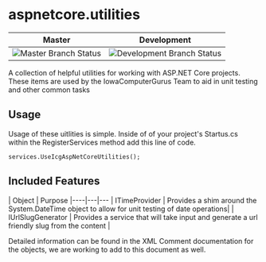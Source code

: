 # aspnetcore.utilities
| Master | Development |
| --- | --- |
| ![Master Branch Status](https://iowacomputergurus.visualstudio.com/ICG%20Open%20Source/_apis/build/status/AspNetCore%20Utilities?branchName=master) | ![Development Branch Status](https://iowacomputergurus.visualstudio.com/ICG%20Open%20Source/_apis/build/status/AspNetCore%20Utilities?branchName=development) |

A collection of helpful utilities for working with ASP.NET Core projects.  These items are used by the IowaComputerGurus Team to aid in unit testing and other common tasks

## Usage

Usage of these uitlities is simple.  Inside of of your project's Startus.cs within the RegisterServices method add this line of code.

```
services.UseIcgAspNetCoreUtilities();
```

## Included Features

| Object | Purpose
|----|---|---
| ITimeProvider | Provides a shim around the System.DateTime object to allow for unit testing of date operations|
| IUrlSlugGenerator | Provides a service that will take input and generate a url friendly slug from the content |

Detailed information can be found in the XML Comment documentation for the objects, we are working to add to this document as well.
